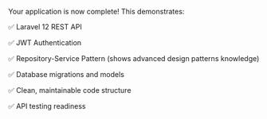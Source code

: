Your application is now complete! This demonstrates:

✅ Laravel 12 REST API

✅ JWT Authentication

✅ Repository-Service Pattern (shows advanced design patterns knowledge)

✅ Database migrations and models

✅ Clean, maintainable code structure

✅ API testing readiness
